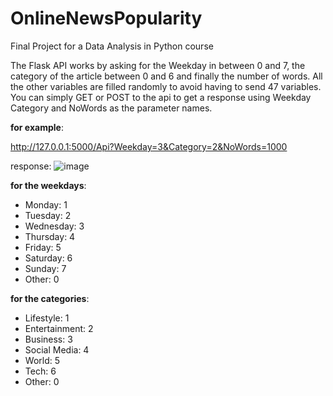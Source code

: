 # OnlineNewsPopularity
Final Project for a Data Analysis in Python course

The Flask API works by asking for the Weekday in between 0 and 7, the category of the article between 0 and 6 and finally the number of words. All the other variables are filled randomly to avoid having to send 47 variables.
You can simply GET or POST to the api to get a response using Weekday Category and NoWords as the parameter names.

**for example**:

http://127.0.0.1:5000/Api?Weekday=3&Category=2&NoWords=1000

response:
![image](https://user-images.githubusercontent.com/73934773/148301611-cb39a373-31f7-4421-976b-313705b0697d.png)


**for the weekdays**:
- Monday: 1
- Tuesday: 2
- Wednesday: 3
- Thursday: 4
- Friday: 5
- Saturday: 6
- Sunday: 7
- Other: 0

**for the categories**:
- Lifestyle: 1
- Entertainment: 2
- Business: 3
- Social Media: 4
- World: 5
- Tech: 6
- Other: 0
